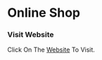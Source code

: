 # Online Shop
### Visit Website
Click On The [Website](https://amirsadriofficial.github.io/Online-Shop/) To Visit.

